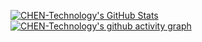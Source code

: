 [![CHEN-Technology's GitHub Stats](https://github-readme-stats.chentech.asia/api?username=CHEN-Technology&theme=tokyonight&show_icons=true)](https://github.com/CHEN-Technology)
[![CHEN-Technology's github activity graph](https://github-readme-activity-graph.chentech.asia/graph?username=CHEN-Technology&theme=tokyo-night)](https://github.com/CHEN-Technology)
